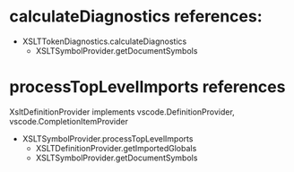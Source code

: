 # calculateDiagnostics references:

- XSLTTokenDiagnostics.calculateDiagnostics
	- XSLTSymbolProvider.getDocumentSymbols

# processTopLevelImports references

XsltDefinitionProvider implements vscode.DefinitionProvider, vscode.CompletionItemProvider

- XSLTSymbolProvider.processTopLevelImports
	- XSLTDefinitionProvider.getImportedGlobals
	- XSLTSymbolProvider.getDocumentSymbols